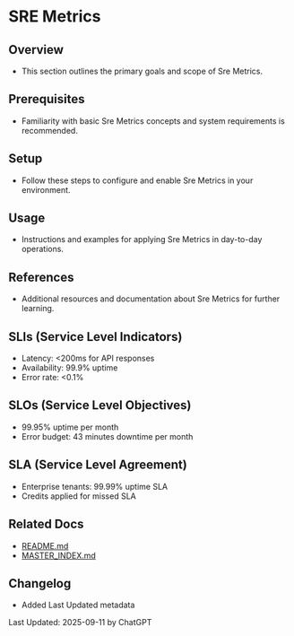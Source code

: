 # SRE Metrics

## Overview
- This section outlines the primary goals and scope of Sre Metrics.

## Prerequisites
- Familiarity with basic Sre Metrics concepts and system requirements is recommended.

## Setup
- Follow these steps to configure and enable Sre Metrics in your environment.

## Usage
- Instructions and examples for applying Sre Metrics in day-to-day operations.

## References
- Additional resources and documentation about Sre Metrics for further learning.


## SLIs (Service Level Indicators)
- Latency: <200ms for API responses
- Availability: 99.9% uptime
- Error rate: <0.1%

## SLOs (Service Level Objectives)
- 99.95% uptime per month
- Error budget: 43 minutes downtime per month

## SLA (Service Level Agreement)
- Enterprise tenants: 99.99% uptime SLA
- Credits applied for missed SLA

## Related Docs
- [README.md](README.md)
- [MASTER_INDEX.md](MASTER_INDEX.md)


## Changelog
- Added Last Updated metadata

Last Updated: 2025-09-11 by ChatGPT
